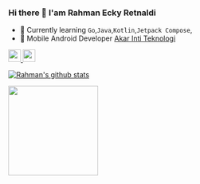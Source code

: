 

### Hi there 👋 I'am Rahman Ecky Retnaldi

- 🔭  Currently learning `Go`,`Java`,`Kotlin`,`Jetpack Compose`,
- 📱  Mobile Android Developer [Akar Inti Teknologi](https://Akarinti.tech)
<!-- - 📱  Mobile Developer & Iot Developer [Cexup](https://cexup.com)  -->

<p>
  <a href="https://www.twitter.com/rahmanecky">
    <img src="https://img.shields.io/badge/twitter-%231DA1F2.svg?&style=for-the-badge&logo=twitter&logoColor=white" height=25>
  </a> 
  <a href="https://www.instagram.com/naky_4u/">
    <img src="https://img.shields.io/badge/instagram-%23E4405F.svg?&style=for-the-badge&logo=instagram&logoColor=white" height=25>
  </a> 
</p>

[![Rahman's github stats](https://github-readme-stats.vercel.app/api?username=RahmanEckyRetnaldi&count_private=true&show_icons=true&theme=algolia&hide_rank=true)](https://github.com/RahmanEckyRetnaldi/github-readme-stats)

<p>
    <img src="https://github-readme-stats.vercel.app/api/top-langs/?username=RahmanEckyRetnaldi&layout=compact" height=180 />
</p>


<!--
**RahmanEckyRetnaldi/RahmanEckyRetnaldi** is a ✨ _special_ ✨ repository because its `README.md` (this file) appears on your GitHub profile.
--> 


